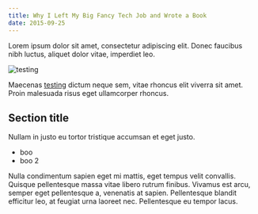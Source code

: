 ```yaml
---
title: Why I Left My Big Fancy Tech Job and Wrote a Book
date: 2015-09-25
---
```


Lorem ipsum dolor sit amet, consectetur adipiscing elit. Donec faucibus nibh luctus, aliquet dolor vitae, imperdiet leo.

![testing](http://placehold.it/2000x2000)

Maecenas [testing](#) dictum neque sem, vitae rhoncus elit viverra sit amet. Proin malesuada risus eget ullamcorper rhoncus.

## Section title

Nullam in justo eu tortor tristique accumsan et eget justo.

- boo
- boo 2

Nulla condimentum sapien eget mi mattis, eget tempus velit convallis. Quisque pellentesque massa vitae libero rutrum finibus. Vivamus est arcu, semper eget pellentesque a, venenatis at sapien. Pellentesque blandit efficitur leo, at feugiat urna laoreet nec.
Pellentesque eu tempor lacus.